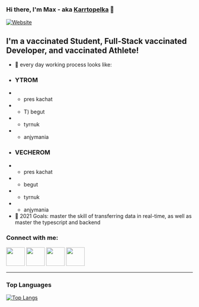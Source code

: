 ### Hi there, I'm Max - aka [Karrtopelka][instagram] 👋

[![Website](https://img.shields.io/website?label=instagram&style=for-the-badge&logo=instagram&color=ff69b4&url=https%3A%2F%2Finstagram.com)](https://instagram.com/karrtopelka)

## I'm a vaccinated Student, Full-Stack vaccinated Developer, and vaccinated Athlete!

- 🌱 every day working process looks like:
- ### YTROM
- - pres kachat
- - T) begut
- - tyrnuk
- - anjymania
- ### VECHEROM
- - pres kachat
- - begut
- - tyrnuk
- - anjymania
- 🥅 2021 Goals: master the skill of transferring data in real-time, as well as master the typescript and backend

### Connect with me:

[<img width="50px" src="https://img.icons8.com/clouds/50/000000/linkedin.png"/>][linkedin]
[<img width="50px" src="https://img.icons8.com/clouds/100/000000/instagram-new--v2.png"/>][instagram]
[<img width="50px" src="https://img.icons8.com/clouds/100/000000/telegram-app.png"/>][telegram]
[<img width="50px" src="https://img.icons8.com/clouds/100/000000/youtube-music.png"/>][youtubemusic]

---

### Top Languages

[![Top Langs](https://github-readme-stats.vercel.app/api/top-langs/?username=karrtopelka&layout=compact)](https://github.com/anuraghazra/github-readme-stats)

[telegram]: https://t.me/karrtopelka
[instagram]: https://instagram.com/karrtopelka
[linkedin]: https://www.linkedin.com/in/karrtopelka/
[youtubemusic]: https://music.youtube.com/playlist?list=PL-m5gilao-U0e1eSMxRhhN2U20uDf6t1Z
